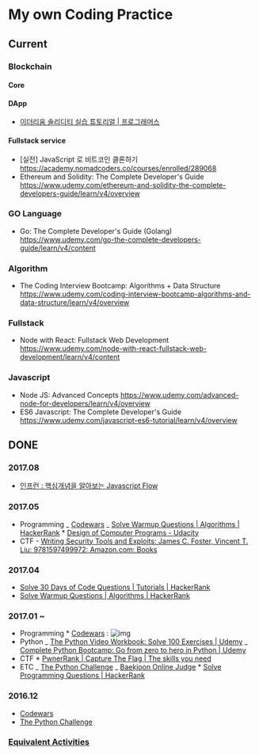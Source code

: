 # My own Coding Practice

## Current

### Blockchain

#### Core

#### DApp

- [이더리움 솔리디티 실습 튜토리얼 | 프로그래머스](https://programmers.co.kr/learn/courses/36)

#### Fullstack service

- [실전] JavaScript 로 비트코인 클론하기 https://academy.nomadcoders.co/courses/enrolled/289068
- Ethereum and Solidity: The Complete Developer's Guide https://www.udemy.com/ethereum-and-solidity-the-complete-developers-guide/learn/v4/overview

### GO Language

- Go: The Complete Developer's Guide (Golang) https://www.udemy.com/go-the-complete-developers-guide/learn/v4/content

### Algorithm

- The Coding Interview Bootcamp: Algorithms + Data Structure https://www.udemy.com/coding-interview-bootcamp-algorithms-and-data-structure/learn/v4/overview

### Fullstack

- Node with React: Fullstack Web Development https://www.udemy.com/node-with-react-fullstack-web-development/learn/v4/content

### Javascript

- Node JS: Advanced Concepts https://www.udemy.com/advanced-node-for-developers/learn/v4/overview
- ES6 Javascript: The Complete Developer's Guide https://www.udemy.com/javascript-es6-tutorial/learn/v4/overview

## DONE

### 2017.08

- [인프런 : 핵심개념을 알아보는 Javascript Flow](https://www.inflearn.com/course/%ed%95%b5%ec%8b%ac%ea%b0%9c%eb%85%90-javascript-flow/)

### 2017.05

- Programming
  _ [Codewars](https://www.codewars.com/dashboard)
  _ [Solve Warmup Questions | Algorithms | HackerRank](https://www.hackerrank.com/domains/algorithms/warmup) \* [Design of Computer Programs - Udacity](https://classroom.udacity.com/courses/cs213)
- CTF - [Writing Security Tools and Exploits: James C. Foster, Vincent T. Liu: 9781597499972: Amazon.com: Books](https://www.amazon.com/Writing-Security-Tools-Exploits-Foster/dp/1597499978/ref=sr_1_1?ie=UTF8&qid=1495722447&sr=8-1&keywords=writing+security+tools+and+exploits)

### 2017.04

- [Solve 30 Days of Code Questions | Tutorials | HackerRank](https://www.hackerrank.com/domains/tutorials/30-days-of-code)
- [Solve Warmup Questions | Algorithms | HackerRank](https://www.hackerrank.com/domains/algorithms/warmup)

### 2017.01 ~

- Programming \* [Codewars](https://www.codewars.com/dashboard) : ![img](https://www.codewars.com/users/tkhwang/badges/large)
- Python
  _ [The Python Video Workbook: Solve 100 Exercises | Udemy](https://www.udemy.com/python-video-workbook)
  _ [Complete Python Bootcamp: Go from zero to hero in Python | Udemy](https://www.udemy.com/complete-python-bootcamp/learn)
- CTF \* [PwnerRank | Capture The Flag | The skills you need](https://www.pwnerrank.com/)
- ETC
  _ [The Python Challenge](http://www.pythonchallenge.com/)
  _ [Baekjoon Online Judge](https://www.acmicpc.net/) \* [Solve Programming Questions | HackerRank](https://www.hackerrank.com/domains?h_r=logo)

### 2016.12

- [Codewars](https://www.codewars.com/dashboard)
- [The Python Challenge](http://www.pythonchallenge.com/)

### [Equivalent Activities](https://github.com/tkhwang/coding-practice/tree/master/equivalent)
